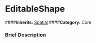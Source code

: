 #  EditableShape  
####**Inherits:** [Spatial](class_spatial)
####**Category:** Core

###  Brief Description  

